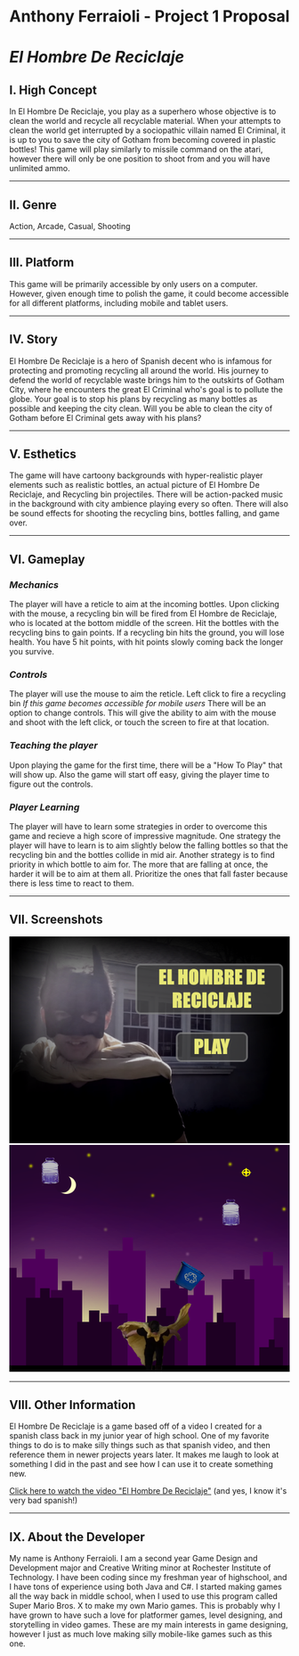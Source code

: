 # Anthony Ferraioli - Project 1 Proposal
# *El Hombre De Reciclaje*
## I. High Concept
In El Hombre De Reciclaje, you play as a superhero whose objective is to clean the world and recycle all recyclable material. When your attempts to clean the world get interrupted by a sociopathic villain named El Criminal, it is up to you to save the city of Gotham from becoming covered in plastic bottles! This game will play similarly to missile command on the atari, however there will only be one position to shoot from and you will have unlimited ammo.

---

## II. Genre
Action, Arcade, Casual, Shooting

---

## III. Platform
This game will be primarily accessible by only users on a computer. However, given enough time to polish the game, it could become
accessible for all different platforms, including mobile and tablet users.

---

## IV. Story
El Hombre De Reciclaje is a hero of Spanish decent who is infamous for protecting and promoting recycling all around the world. His journey to defend the world of recyclable waste brings him to the outskirts of Gotham City, where he encounters the great El Criminal who's goal is to pollute the globe. Your goal is to stop his plans by recycling as many bottles as possible and keeping the city clean. Will you be able to clean the city of Gotham before El Criminal gets away with his plans? 

---

## V. Esthetics
The game will have cartoony backgrounds with hyper-realistic player elements such as realistic bottles, an actual picture of El Hombre De Reciclaje, and Recycling bin projectiles.
There will be action-packed music in the background with city ambience playing every so often.
There will also be sound effects for shooting the recycling bins, bottles falling, and game over.

---

## VI. Gameplay
### *Mechanics*
The player will have a reticle to aim at the incoming bottles. Upon clicking with the mouse, a recycling bin will be fired from El Hombre de Reciclaje, who is located at the bottom middle of the screen. Hit the bottles with the recycling bins to gain points. If a recycling bin hits the ground, you will lose health. You have 5 hit points, with hit points slowly coming back the longer you survive.

### *Controls*
The player will use the mouse to aim the reticle. Left click to fire a recycling bin
*If this game becomes accessible for mobile users* There will be an option to change controls. This will give the ability to aim
with the mouse and shoot with the left click, or touch the screen to fire at that location.

### *Teaching the player*
Upon playing the game for the first time, there will be a "How To Play" that will show up. Also the game will start off easy, giving the player time to figure out the controls.

### *Player Learning*
The player will have to learn some strategies in order to overcome this game and recieve a high score of impressive magnitude. One strategy the player will have to learn is to aim slightly below the falling bottles so that the recycling bin and the bottles collide in mid air. Another strategy is to find priority in which bottle to aim for. The more that are falling at once, the harder it will be to aim at them all. Prioritize the ones that fall faster because there is less time to react to them.

---

## VII. Screenshots
![Menu Screen](https://github.com/amf7619/IGME-230/blob/master/Main%20Menu.png "Menu Screen")
![Gameplay Screenshot](https://github.com/amf7619/IGME-230/blob/master/Gameplay%20Screenshot.png "Screenshot of Gameplay")

---

## VIII. Other Information
El Hombre De Reciclaje is a game based off of a video I created for a spanish class back in my junior year of high school. One of my favorite things to do is to make silly things such as that spanish video, and then reference them in newer projects years later. It makes me laugh to look at something I did in the past and see how I can use it to create something new.

[Click here to watch the video "El Hombre De Reciclaje"](https://www.youtube.com/watch?v=L_3tb4vumyY) (and yes, I know it's very bad spanish!)

---

## IX. About the Developer
My name is Anthony Ferraioli. I am a second year Game Design and Development major and Creative Writing minor at Rochester Institute 
of Technology. I have been coding since my freshman year of highschool, and I have tons of experience using both Java and C#. I started
making games all the way back in middle school, when I used to use this program called Super Mario Bros. X to make my own Mario games.
This is probably why I have grown to have such a love for platformer games, level designing, and storytelling in video games. These are
my main interests in game designing, however I just as much love making silly mobile-like games such as this one.








